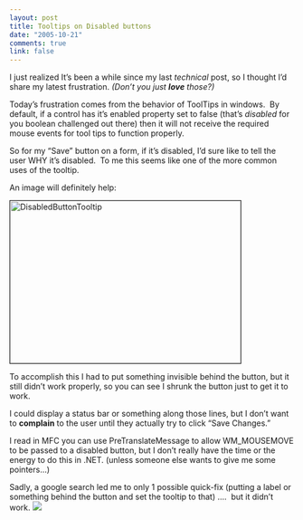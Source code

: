 ```yaml
--- 
layout: post
title: Tooltips on Disabled buttons
date: "2005-10-21"
comments: true
link: false
---
```

<p>I just realized It&rsquo;s been a while since my last <em>technical</em> post, so I thought I&rsquo;d share my latest frustration. <em>(Don&rsquo;t you just <strong>love</strong> those?)</em></p><p>Today&rsquo;s frustration comes from the behavior of ToolTips in windows.&nbsp; By default, if a control has it&rsquo;s enabled property set to false (that&rsquo;s <em>disabled</em> for you boolean challenged out there) then it will not receive the required mouse events for tool tips to function properly.</p><p>So for my &ldquo;Save&rdquo; button on a form, if it&rsquo;s disabled, I&rsquo;d sure like to tell the user WHY it&rsquo;s disabled.&nbsp; To me this seems like one of the more common uses of the tooltip.</p><p>An image will definitely help:</p><p><img height="287" alt="DisabledButtonTooltip" src="http://ben.lyntonweb.com/blog/uploads/disabledButtonTooltip.jpg" width="408" border="1" /></p><p>To accomplish this I had to put something invisible&nbsp;behind the button, but it still didn&rsquo;t work properly, so you can see I shrunk the button just to get it to work.</p><p>I could display a status bar or something along those lines, but I don&rsquo;t want to <strong>complain</strong> to the user until they actually try to click &ldquo;Save Changes.&rdquo;</p><p>I read in MFC you can use PreTranslateMessage to allow WM_MOUSEMOVE to be passed to a disabled button, but I don&rsquo;t really have the time or the energy to do this in .NET. (unless someone else wants to give me some pointers&hellip;)</p><p>Sadly, a google search led me to only 1 possible quick-fix (putting a label or something behind the button and set the tooltip to that) &hellip;.&nbsp; but it didn&rsquo;t work. <img src="http://ben.lyntonweb.com/blog/uploads/smile9.gif" /></p>

